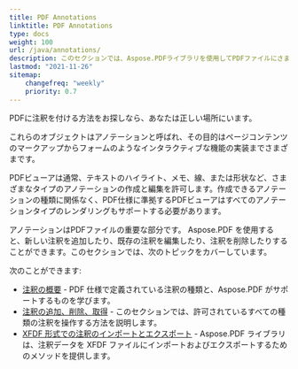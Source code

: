 ```yaml
---
title: PDF Annotations 
linktitle: PDF Annotations
type: docs
weight: 100
url: /java/annotations/
description: このセクションでは、Aspose.PDFライブラリを使用してPDFファイルにさまざまなアノテーションを使用する方法を示します。Javaを使用してアノテーションを描画、開く、または追加する方法を学びます。
lastmod: "2021-11-26"    
sitemap:
    changefreq: "weekly"
    priority: 0.7
---
```


PDFに注釈を付ける方法をお探しなら、あなたは正しい場所にいます。

これらのオブジェクトはアノテーションと呼ばれ、その目的はページコンテンツのマークアップからフォームのようなインタラクティブな機能の実装までさまざまです。

PDFビューアは通常、テキストのハイライト、メモ、線、または形状など、さまざまなタイプのアノテーションの作成と編集を許可します。作成できるアノテーションの種類に関係なく、PDF仕様に準拠するPDFビューアはすべてのアノテーションタイプのレンダリングもサポートする必要があります。

アノテーションはPDFファイルの重要な部分です。
 Aspose.PDF を使用すると、新しい注釈を追加したり、既存の注釈を編集したり、注釈を削除したりすることができます。このセクションでは、次のトピックをカバーしています。

次のことができます:

- [注釈の概要](/pdf/java/overview-of-annotations/) - PDF 仕様で定義されている注釈の種類と、Aspose.PDF がサポートするものを学びます。
- [注釈の追加、削除、取得](/pdf/java/add-delete-and-get-annotation/) - このセクションでは、許可されているすべての種類の注釈を操作する方法を説明します。
- [XFDF 形式での注釈のインポートとエクスポート](/pdf/java/import-export-xfdf/) - Aspose.PDF ライブラリは、注釈データを XFDF ファイルにインポートおよびエクスポートするためのメソッドを提供します。